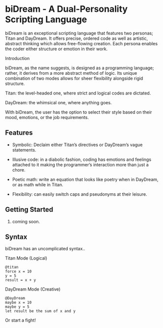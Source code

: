 # biDream - A Dual-Personality Scripting Language

biDream is an exceptional scripting language that features two personas; Titan and DayDream. It offers precise, ordered code as well as artistic, abstract thinking which allows free-flowing creation. Each persona enables the coder either structure or emotion in their work.


Introduction

biDream, as the name suggests, is designed as a programming language; rather, it derives from a more abstract method of logic. Its unique combination of two modes allows for sheer flexibility alongside rigid structure.

Titan: the level-headed one, where strict and logical codes are dictated.

DayDream: the whimsical one, where anything goes.

With biDream, the user has the option to select their style based on their mood, emotions, or the job requirements.


## Features

- Symbolic: Declaim either Titan’s directives or DayDream’s vague statements.

- Illusive code: in a diabolic fashion, coding has emotions and feelings attached to it making the programmer’s interaction more than just a chore.

- Poetic math: write an equation that looks like poetry when in DayDream, or as math while in Titan.

- Flexibility: can easily switch caps and pseudonyms at their leisure.

## Getting Started

1. coming soon.


## Syntax

biDream has an uncomplicated syntax..  

Titan Mode (Logical)

```
@titan
force x = 10
y = 5
result = x + y 
```

DayDream Mode (Creative)
```
@DayDream
maybe x = 10
maybe y = 5
let result be the sum of x and y
```

Or start a fight! 

